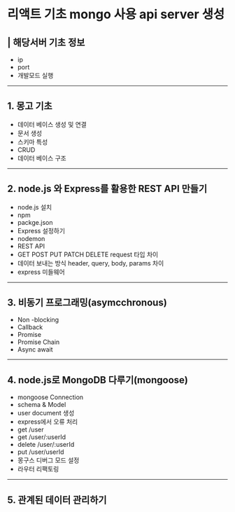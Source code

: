 # 리액트 기초 mongo 사용 api server 생성

## | 해당서버 기초 정보
- ip
- port
- 개발모드 실행
---
## 1. 몽고 기초

- 데이터 베이스 생성 및 연결
- 문서 생성
- 스키마 특성
- CRUD
- 데이터 베이스 구조

---
## 2. node.js 와 Express를 활용한 REST API 만들기
- node.js 설치
- npm
- packge.json
- Express 설정하기
- nodemon
- REST API
- GET POST PUT PATCH DELETE request 타입 차이
- 데이터 보내는 방식 header, query, body, params 차이
- express 미들웨어

---
## 3. 비동기 프로그래밍(asymcchronous)
- Non -blocking
- Callback
- Promise
- Promise Chain
- Async await

---
## 4. node.js로 MongoDB 다루기(mongoose)
- mongoose Connection
- schema & Model
- user document 생성
- express에서 오류 처리
- get /user
- get /user/:userId
- delete /user/:userId
- put /user/userId
- 몽구스 디버그 모드 설정
- 라우터 리팩토링
---
## 5. 관계된 데이터 관리하기

